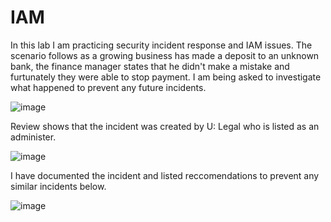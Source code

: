 # IAM
In this lab I am practicing security incident response and IAM issues.  The scenario follows as a growing business has made a deposit to an unknown bank,  the finance manager states that he didn't make a mistake and furtunately they were able to stop payment.  I am being asked to investigate what happened to prevent any future incidents. 

![image](https://github.com/user-attachments/assets/a01e488b-849e-4e9c-85de-68e19ac4ec33)

Review shows that the incident was created by U: Legal who is listed as an administer. 

![image](https://github.com/user-attachments/assets/d401f525-4b92-4f26-bd2a-0240c91b3c9d)

I have documented the incident and listed reccomendations to prevent any similar incidents below. 

![image](https://github.com/user-attachments/assets/2d51344b-f1ee-4de4-947b-6118597064f7)






 
